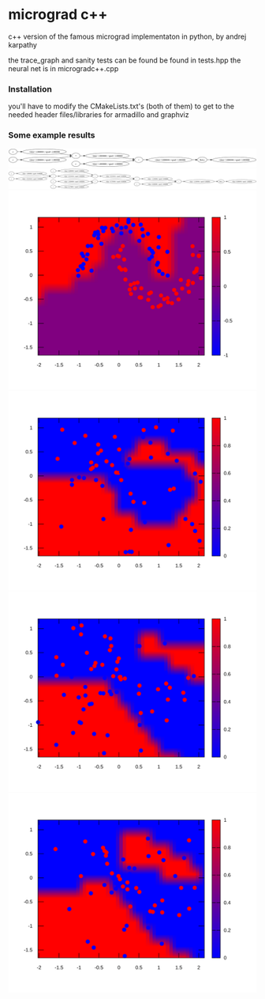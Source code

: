 # micrograd c++

c++ version of the famous micrograd implementaton in python, by andrej karpathy

the trace_graph and sanity tests can be found be found in tests.hpp
the neural net is in microgradc++.cpp 

### Installation

you'll have to modify the CMakeLists.txt's (both of them) to get to the needed header files/libraries for armadillo and graphviz

### Some example results


![a very simple example](dot1.svg)
![a simple 2D neuron](dot2.svg)
![microgradc++/data.txt](data_boundary.svg)
![make_moon1](sample1_boundary.svg)
![make_moon2](sample2_boundary.svg)
![make_moon3](sample3_boundary.svg)